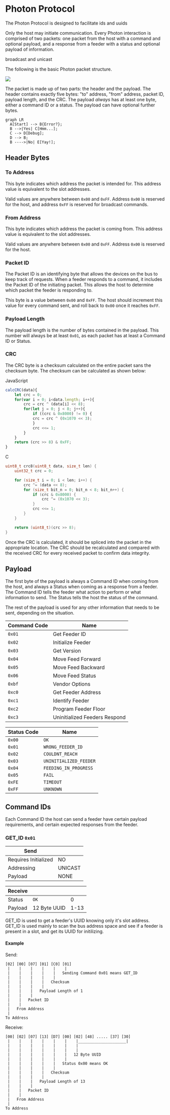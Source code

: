 # Photon Protocol

The Photon Protocol is designed to facilitate ids and uuids

Only the host may initiate communication. Every Photon interaction is comprised of two packets: one packet from the host with a command and optional payload, and a response from a feeder with a status and optional payload of information.

broadcast and unicast

The following is the basic Photon packet structure.

![](img/photon-packet.png)

The packet is made up of two parts: the header and the payload. The header contains exactly five bytes: "to" address, "from" address, packet ID, payload length, and the CRC. The payload *always* has at least one byte, either a command ID or a status. The payload can have optional further bytes.

``` mermaid
graph LR
  A[Start] --> B{Error?};
  B -->|Yes| C[Hmm...];
  C --> D[Debug];
  D --> B;
  B ---->|No| E[Yay!];
```

## Header Bytes

### To Address

This byte indicates which address the packet is intended for. This address value is equivalent to the slot addresses.

Valid values are anywhere between `0x00` and `0xFF`. Address `0x00` is reserved for the host, and address `0xFF` is reserved for broadcast commands.

### From Address

This byte indicates which address the packet is coming from. This address value is equivalent to the slot addresses.

Valid values are anywhere between `0x00` and `0xFF`. Address `0x00` is reserved for the host.

### Packet ID

The Packet ID is an identifying byte that allows the devices on the bus to keep track of requests. When a feeder responds to a command, it includes the Packet ID of the initiating packet. This allows the host to determine which packet the feeder is responding to.

This byte is a value between `0x00` and `0xFF`. The host should increment this value for every command sent, and roll back to `0x00` once it reaches `0xFF`.

### Payload Length

The payload length is the number of bytes contained in the payload. This number will always be at least `0x01`, as each packet has at least a Command ID or Status.

### CRC

The CRC byte is a checksum calculated on the entire packet sans the checksum byte. The checksum can be calculated as shown below:

JavaScript

``` javascript
calcCRC(data){
    let crc = 0;
    for(var i = 0; i<data.length; i++){
        crc = crc ^ (data[i] << 8);
        for(let j = 0; j < 8; j++){
            if ((crc & 0x8000) != 0) {
            crc = crc ^ (0x1070 << 3);
            }
            crc <<= 1;
        }
    }
    return (crc >> 8) & 0xFF;
}
```

C

``` c
uint8_t crc8(uint8_t data, size_t len) {
    uint32_t crc = 0;

    for (size_t i = 0; i < len; i++) {
        crc ^= (data << 8);
        for (size_t bit_n = 0; bit_n < 8; bit_n++) {
            if (crc & 0x8000) {
                crc ^= (0x1070 << 3);
            }
            crc <<= 1;
        }
    }

    return (uint8_t)(crc >> 8);
}
```

Once the CRC is calculated, it should be spliced into the packet in the appropriate location. The CRC should be recalculated and compared with the received CRC for every received packet to confirm data integrity.

## Payload

The first byte of the payload is always a Command ID when coming from the host, and always a Status when coming as a response from a feeder. The Command ID tells the feeder what action to perform or what information to send. The Status tells the host the status of the command.

The rest of the payload is used for any other information that needs to be sent, depending on the situation.

| Command Code | Name                     |
| ------  | ----------------------------- |
| `0x01`  | Get Feeder ID                 |
| `0x02`  | Initialize Feeder             |
| `0x03`  | Get Version                   |
| `0x04`  | Move Feed Forward             |
| `0x05`  | Move Feed Backward            |
| `0x06`  | Move Feed Status              |
| `0xbf`  | Vendor Options                |
| `0xc0`  | Get Feeder Address            |
| `0xc1`  | Identify Feeder               |
| `0xc2`  | Program Feeder Floor          |
| `0xc3`  | Uninitialized Feeders Respond |

| Status Code | Name                    |
| ----------- | ----------------------  |
|    `0x00`   | `OK`                    |
|    `0x01`   | `WRONG_FEEDER_ID`       |
|    `0x02`   | `COULDNT_REACH`         |
|    `0x03`   | `UNINITIALIZED_FEEDER`  |
|    `0x04`   | `FEEDING_IN_PROGRESS`   |
|    `0x05`   | `FAIL`                  |
|    `0xFE`   | `TIMEOUT`               |
|    `0xFF`   | `UNKNOWN`               |

## Command IDs

Each Command ID the host can send a feeder have certain payload requirements, and certain expected responses from the feeder.

### GET_ID `0x01`

| Send                 |              |
| -------------------- | ------------ |
| Requires Initialized | NO           |
| Addressing           | UNICAST      |
| Payload              | NONE         |

| Receive              |              |         |
| -------------------- | ------------ | ------- |
| Status               | `OK`         | 0       |
| Payload              | 12 Byte UUID | 1-13    |

GET_ID is used to get a feeder's UUID knowing only it's slot address. GET_ID is used mainly to scan the bus address space and see if a feeder is present in a slot, and get its UUID for initilizing.

#### Example

Send:
```
[02] [00] [07] [01] [C0] [01]
 |    |    |    |    |    |
 |    |    |    |    |   Sending Command 0x01 means GET_ID
 |    |    |    |    |
 |    |    |    |   Checksum   
 |    |    |    |  
 |    |    |   Payload Length of 1    
 |    |    |  
 |    |   Packet ID
 |    |  
 |   From Address
 |  
To Address
```

Receive:
```
[00] [02] [07] [13] [D7] [00] [02] [48] ..... [37] [30]
 |    |    |    |    |    |    |_____________________|
 |    |    |    |    |    |    | 
 |    |    |    |    |    |    | 
 |    |    |    |    |    |   12 Byte UUID
 |    |    |    |    |    |
 |    |    |    |    |   Status 0x00 means OK
 |    |    |    |    |
 |    |    |    |   Checksum   
 |    |    |    |  
 |    |    |   Payload Length of 13    
 |    |    |  
 |    |   Packet ID
 |    |  
 |   From Address
 |  
To Address
```



